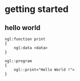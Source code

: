 # getting started

## hello world
```
ngl:function print
{
    ngl:data <data>
}

ngl::program
{
    ngl::print<"Hello World !">
}
```
